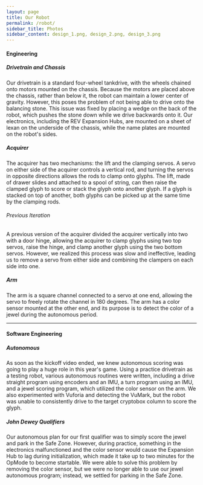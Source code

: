 ```yaml
---
layout: page
title: Our Robot
permalink: /robot/
sidebar_title: Photos
sidebar_content: design_1.png, design_2.png, design_3.png
---
```


#### Engineering
##### Drivetrain and Chassis
Our drivetrain is a standard four-wheel tankdrive, with the wheels chained onto motors mounted on the chassis. Because the motors are placed above the chassis, rather than below it, the robot can maintain a lower center of gravity. However, this poses the problem of not being able to drive onto the balancing stone. This issue was fixed by placing a wedge on the back of the robot, which pushes the stone down while we drive backwards onto it. Our electronics, including the REV Expansion Hubs, are mounted on a sheet of lexan on the underside of the chassis, while the name plates are mounted on the robot's sides.
##### Acquirer
The acquirer has two mechanisms: the lift and the clamping servos. A servo on either side of the acquirer controls a vertical rod, and turning the servos in opposite directions allows the rods to clamp onto glyphs. The lift, made of drawer slides and attached to a spool of string, can then raise the clamped glyph to score or stack the glyph onto another glyph. If a glyph is stacked on top of another, both glyphs can be picked up at the same time by the clamping rods.
###### Previous Iteration
A previous version of the acquirer divided the acquirer vertically into two with a door hinge, allowing the acquirer to clamp glyphs using two top servos, raise the hinge, and clamp another glyph using the two bottom servos. However, we realized this process was slow and ineffective, leading us to remove a servo from either side and combining the clampers on each side into one.
##### Arm
The arm is a square channel connected to a servo at one end, allowing the servo to freely rotate the channel in 180 degrees. The arm has a color sensor mounted at the other end, and its purpose is to detect the color of a jewel during the autonomous period.

---

#### Software Engineering
##### Autonomous
As soon as the kickoff video ended, we knew autonomous scoring was going to play a huge role in this year's game. Using a practice drivetrain as a testing robot, various autonomous routines were written, including a drive straight program using encoders and an IMU, a turn program using an IMU, and a jewel scoring program, which utilized the color sensor on the arm. We also experimented with Vuforia and detecting the VuMark, but the robot was unable to consistently drive to the target cryptobox column to score the glyph.
##### John Dewey Qualifiers
Our autonomous plan for our first qualifier was to simply score the jewel and park in the Safe Zone. However, during practice, something in the electronics malfunctioned and the color sensor would cause the Expansion Hub to lag during initialization, which made it take up to two minutes for the OpMode to become startable. We were able to solve this problem by removing the color sensor, but we were no longer able to use our jewel autonomous program; instead, we settled for parking in the Safe Zone.
